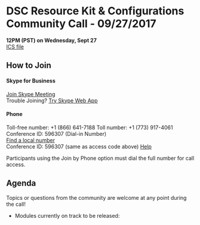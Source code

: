 
# DSC Resource Kit & Configurations Community Call - 09/27/2017

**12PM (PST) on Wednesday, Sept 27**  
[ICS file](https://github.com/PowerShell/DscResources/blob/master/CommunityCalls/2017-09-27/2017-09-27CommunityCall.zip)

## How to Join

#### Skype for Business

[Join Skype Meeting](https://meet.lync.com/microsoft/zachal/J6JNC58G)  
Trouble Joining? [Try Skype Web App](https://meet.lync.com/microsoft/zachal/J6JNC58G?sl=1)

#### Phone

Toll-free number: +1 (866) 641-7188 
Toll number: +1 (773) 917-4061 
Conference ID: 596307   (Dial-in Number)  
[Find a local number](https://dialin.lync.com/48b4c613-cc67-4825-8175-29628d9715e5)  
Conference ID: 596307  (same as access code above)
[Help](http://go.microsoft.com/fwlink/?LinkId=389737)  

Participants using the Join by Phone option must dial the full number for call access. 

## Agenda

Topics or questions from the community are welcome at any point during the call!

- Modules currently on track to be released:
